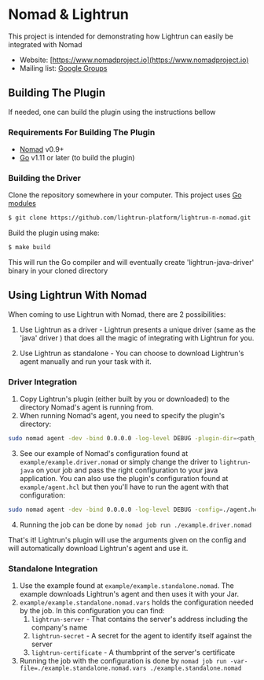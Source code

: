 # Nomad & Lightrun

This project is intended for demonstrating how Lightrun can easily be
integrated with Nomad

- Website: [https://www.nomadproject.io](https://www.nomadproject.io)
- Mailing list: [Google Groups](http://groups.google.com/group/nomad-tool)

## Building The Plugin

If needed, one can build the plugin using the instructions bellow

### Requirements For Building The Plugin

- [Nomad](https://www.nomadproject.io/downloads.html) v0.9+
- [Go](https://golang.org/doc/install) v1.11 or later (to build the plugin)

### Building the Driver

Clone the repository somewhere in your computer. This project uses
[Go modules](https://blog.golang.org/using-go-modules)

```sh
$ git clone https://github.com/lightrun-platform/lightrun-n-nomad.git
```

Build the plugin using make:

```sh
$ make build
```

This will run the Go compiler and will eventually create 'lightrun-java-driver' 
binary in your cloned directory

## Using Lightrun With Nomad

When coming to use Lightrun with Nomad, there are 2 possibilities:
1. Use Lightrun as a driver - Lightrun presents a unique driver (same as the 'java' driver )
that does all the magic of integrating with Lightrun for you.
   
2. Use Lightrun as standalone - You can choose to download Lightrun's agent manually
and run your task with it.

### Driver Integration

1. Copy Lightrun's plugin (either built by you or downloaded) to the directory Nomad's
   agent is running from.
2. When running Nomad's agent, you need to specify the plugin's directory:
```sh
sudo nomad agent -dev -bind 0.0.0.0 -log-level DEBUG -plugin-dir=<path_to_plugin_directory>
```
3. See our example of Nomad's configuration found at `example/example.driver.nomad` or simply change
the driver to `lightrun-java` on your job and pass the right configuration to your java application. 
   You can also use the plugin's configuration found at `example/agent.hcl` but then you'll have to 
   run the agent with that configuration:
```sh
sudo nomad agent -dev -bind 0.0.0.0 -log-level DEBUG -config=./agent.hcl -plugin-dir=<path_to_plugin_directory>
```
4. Running the job can be done by `nomad job run ./example.driver.nomad`
   
That's it! Lightrun's plugin will use the arguments given on the config and will automatically
download Lightrun's agent and use it.

### Standalone Integration

1. Use the example found at `example/example.standalone.nomad`. The example downloads 
Lightrun's agent and then uses it with your Jar.
2. `example/example.standalone.nomad.vars` holds the configuration needed by the job.
In this configuration you can find:
   1. `lightrun-server` - That contains the server's address including the company's name
   2. `lightrun-secret` - A secret for the agent to identify itself against the server
   3. `lightrun-certificate` - A thumbprint of the server's certificate
3. Running the job with the configuration is done by `nomad job run -var-file=./example.standalone.nomad.vars ./example.standalone.nomad`